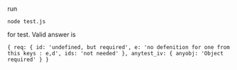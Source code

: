 run 

`node test.js` 

for test. Valid answer is

`
{ req:
   { id: 'undefined, but required',
     e: 'no defenition for one from this keys : e,d',
     ids: 'not needed' },
  anytest_iv: { anyobj: 'Object required' } }
`
